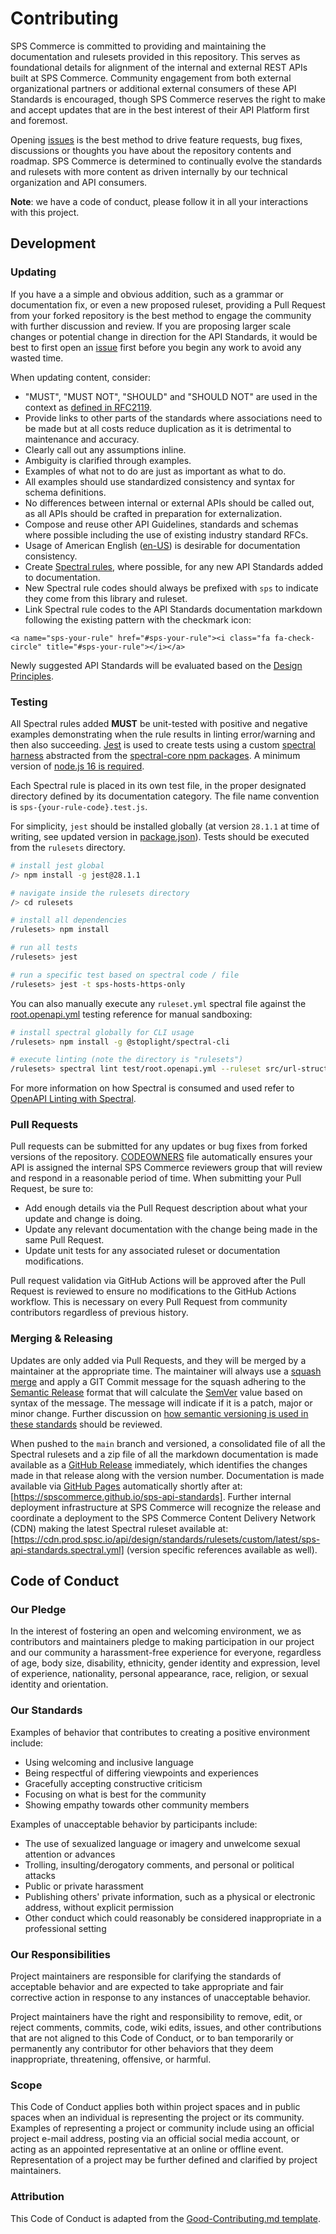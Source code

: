 # Contributing

SPS Commerce is committed to providing and maintaining the documentation and rulesets provided in this repository. This serves as foundational details for alignment of the internal and external REST APIs built at SPS Commerce. Community engagement from both external organizational partners or additional external consumers of these API Standards is encouraged, though SPS Commerce reserves the right to make and accept updates that are in the best interest of their API Platform first and foremost. 

Opening [issues](https://github.com/SPSCommerce/sps-api-standards/issues) is the best method to drive feature requests, bug fixes, discussions or thoughts you have about the repository contents and roadmap. SPS Commerce is determined to continually evolve the standards and rulesets with more content as driven internally by our technical organization and API consumers.

**Note**: we have a code of conduct, please follow it in all your interactions with this project.

## Development

### Updating

If you have a a simple and obvious addition, such as a grammar or documentation fix, or even a new proposed ruleset, providing a Pull Request from your forked repository is the best method to engage the community with further discussion and review. If you are proposing larger scale changes or potential change in direction for the API Standards, it would be best to first open an [issue](https://github.com/SPSCommerce/sps-api-standards/issues) first before you begin any work to avoid any wasted time.

When updating content, consider:
- "MUST", "MUST NOT", "SHOULD" and "SHOULD NOT" are used in the context as [defined in RFC2119](https://www.ietf.org/rfc/rfc2119.txt).
- Provide links to other parts of the standards where associations need to be made but at all costs reduce duplication as it is detrimental to maintenance and accuracy.
- Clearly call out any assumptions inline.
- Ambiguity is clarified through examples.
- Examples of what not to do are just as important as what to do.
- All examples should use standardized consistency and syntax for schema definitions.
- No differences between internal or external APIs should be called out, as all APIs should be crafted in preparation for externalization.
- Compose and reuse other API Guidelines, standards and schemas where possible including the use of existing industry standard RFCs.
- Usage of American English ([en-US](https://www.andiamo.co.uk/resources/iso-language-codes/)) is desirable for documentation consistency.
- Create [Spectral rules](https://meta.stoplight.io/docs/spectral/01baf06bdd05a-rulesets), where possible, for any new API Standards added to documentation.
- New Spectral rule codes should always be prefixed with `sps` to indicate they come from this library and ruleset.
- Link Spectral rule codes to the API Standards documentation markdown following the existing pattern with the checkmark icon:
```
<a name="sps-your-rule" href="#sps-your-rule"><i class="fa fa-check-circle" title="#sps-your-rule"></i></a>
```

Newly suggested API Standards will be evaluated based on the [Design Principles](README.md#design-principles).

### Testing

All Spectral rules added **MUST** be unit-tested with positive and negative examples demonstrating when the rule results in linting error/warning and then also succeeding. [Jest](https://jestjs.io/) is used to create tests using a custom [spectral harness](rulesets/test/harness//spectral-test-harness.js) abstracted from the [spectral-core npm packages](https://www.npmjs.com/package/@stoplight/spectral-core). A minimum version of [node.js 16 is required](https://nodejs.org/en/about/releases/).

Each Spectral rule is placed in its own test file, in the proper designated directory defined by its documentation category. The file name convention is `sps-{your-rule-code}.test.js`. 

For simplicity, `jest` should be installed globally (at version `28.1.1` at time of writing, see updated version in [package.json](rulesets/package.json)). Tests should be executed from the `rulesets` directory.

```bash
# install jest global
/> npm install -g jest@28.1.1

# navigate inside the rulesets directory
/> cd rulesets

# install all dependencies
/rulesets> npm install

# run all tests
/rulesets> jest

# run a specific test based on spectral code / file
/rulesets> jest -t sps-hosts-https-only
```

You can also manually execute any `ruleset.yml` spectral file against the [root.openapi.yml](rulesets/test/root.openapi.yml) testing reference for manual sandboxing:

```bash
# install spectral globally for CLI usage
/rulesets> npm install -g @stoplight/spectral-cli

# execute linting (note the directory is "rulesets")
/rulesets> spectral lint test/root.openapi.yml --ruleset src/url-structure.ruleset.yml
```

For more information on how Spectral is consumed and used refer to [OpenAPI Linting with Spectral](README.md#openapi-linting-with-spectral).

### Pull Requests

Pull requests can be submitted for any updates or bug fixes from forked versions of the repository. [CODEOWNERS](.github/CODEOWNERS) file automatically ensures your API is assigned the internal SPS Commerce reviewers group that will review and respond in a reasonable period of time. When submitting your Pull Request, be sure to:

- Add enough details via the Pull Request description about what your update and change is doing.
- Update any relevant documentation with the change being made in the same Pull Request.
- Update unit tests for any associated ruleset or documentation modifications.

Pull request validation via GitHub Actions will be approved after the Pull Request is reviewed to ensure no modifications to the GitHub Actions workflow. This is necessary on every Pull Request from community contributors regardless of previous history.

### Merging & Releasing

Updates are only added via Pull Requests, and they will be merged by a maintainer at the appropriate time. The maintainer will always use a [squash merge](https://docs.microsoft.com/en-us/azure/devops/repos/git/merging-with-squash?view=azure-devops) and apply a GIT Commit message for the squash adhering to the [Semantic Release](https://github.com/semantic-release/semantic-release) format that will calculate the [SemVer](https://semver.org/) value based on syntax of the message. The message will indicate if it is a patch, major or minor change. Further discussion on [how semantic versioning is used in these standards](README.md#api-standards-versioning) should be reviewed.

When pushed to the `main` branch and versioned, a consolidated file of all the Spectral rulesets and a zip file of all the markdown documentation is made available as a [GitHub Release](https://github.com/SPSCommerce/sps-api-standards/releases) immediately, which identifies the changes made in that release along with the version number. Documentation is made available via [GitHub Pages](https://docs.github.com/en/pages/getting-started-with-github-pages/about-github-pages) automatically shortly after at: [https://spscommerce.github.io/sps-api-standards]. Further internal deployment infrastructure at SPS Commerce will recognize the release and coordinate a deployment to the SPS Commerce Content Delivery Network (CDN) making the latest Spectral ruleset available at: [https://cdn.prod.spsc.io/api/design/standards/rulesets/custom/latest/sps-api-standards.spectral.yml] (version specific references available as well).

## Code of Conduct

### Our Pledge

In the interest of fostering an open and welcoming environment, we as
contributors and maintainers pledge to making participation in our project and
our community a harassment-free experience for everyone, regardless of age, body
size, disability, ethnicity, gender identity and expression, level of experience,
nationality, personal appearance, race, religion, or sexual identity and
orientation.

### Our Standards

Examples of behavior that contributes to creating a positive environment
include:

* Using welcoming and inclusive language
* Being respectful of differing viewpoints and experiences
* Gracefully accepting constructive criticism
* Focusing on what is best for the community
* Showing empathy towards other community members

Examples of unacceptable behavior by participants include:

* The use of sexualized language or imagery and unwelcome sexual attention or
advances
* Trolling, insulting/derogatory comments, and personal or political attacks
* Public or private harassment
* Publishing others' private information, such as a physical or electronic
  address, without explicit permission
* Other conduct which could reasonably be considered inappropriate in a
  professional setting

### Our Responsibilities

Project maintainers are responsible for clarifying the standards of acceptable
behavior and are expected to take appropriate and fair corrective action in
response to any instances of unacceptable behavior.

Project maintainers have the right and responsibility to remove, edit, or
reject comments, commits, code, wiki edits, issues, and other contributions
that are not aligned to this Code of Conduct, or to ban temporarily or
permanently any contributor for other behaviors that they deem inappropriate,
threatening, offensive, or harmful.

### Scope

This Code of Conduct applies both within project spaces and in public spaces
when an individual is representing the project or its community. Examples of
representing a project or community include using an official project e-mail
address, posting via an official social media account, or acting as an appointed
representative at an online or offline event. Representation of a project may be
further defined and clarified by project maintainers.

### Attribution

This Code of Conduct is adapted from the [Good-Contributing.md template](https://gist.github.com/PurpleBooth/b24679402957c63ec426).